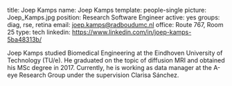 title: Joep Kamps
name: Joep Kamps
template: people-single
picture: Joep_Kamps.jpg
position: Research Software Engineer
active: yes
groups: diag, rse, retina
email:  joep.kamps@radboudumc.nl
office: Route 767, Room 25
type: tech
linkedin: https://www.linkedin.com/in/joep-kamps-5ba48313b/

Joep Kamps studied Biomedical Engineering at the Eindhoven University of Technology (TU/e). He graduated on the topic of diffusion MRI and obtained his MSc degree in 2017. Currently, he is working as data manager at the A-eye Research Group under the supervision Clarisa Sánchez.
